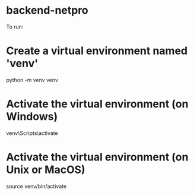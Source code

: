 # backend-netpro

To run:

# Create a virtual environment named 'venv'

python -m venv venv

# Activate the virtual environment (on Windows)

venv\Scripts\activate

# Activate the virtual environment (on Unix or MacOS)

source venv/bin/activate
